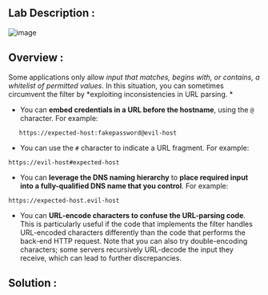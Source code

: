 ## Lab Description :

![image](https://github.com/sh3bu/Portswigger_labs/assets/67383098/dcbc7842-14d6-42d5-a581-a8e99f78d030)


## Overview :

Some applications only allow *input that matches, begins with, or contains, a whitelist of permitted values*. In this situation, you can sometimes circumvent the filter by *exploiting inconsistencies in URL parsing. *

-  You can **embed credentials in a URL before the hostname**, using the `@` character. For example:

```http
   https://expected-host:fakepassword@evil-host
```

- You can use the `#` character to indicate a URL fragment. For example:
   
```http
https://evil-host#expected-host
```

-  You can **leverage the DNS naming hierarchy** to **place required input into a fully-qualified DNS name that you control**. For example:
    
```http
https://expected-host.evil-host
```
    
- You can **URL-encode characters to confuse the URL-parsing code**. This is particularly useful if the code that implements the filter handles URL-encoded characters differently than the code that performs the back-end HTTP request. Note that you can also try double-encoding characters; some servers recursively URL-decode the input they receive, which can lead to further discrepancies.
    

## Solution :

